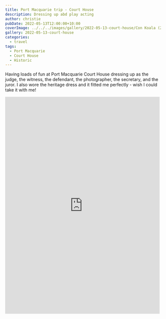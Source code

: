 ```yaml
---
title: Port Macquarie trip - Court House
description: Dressing up abd play acting
author: christie
pubDate: 2022-05-13T12:00:00+10:00
coverImage: ../../../images/gallery/2022-05-13-court-house/Con Koala (2).jpeg
gallery: 2022-05-13-court-house
categories:
  - travel
tags:
  - Port Macquarie
  - Court House
  - Historic
---
```


Having loads of fun at Port Macquarie Court House dressing up as the judge, the witness, the defendant, the photographer, the secretary, and the juror. I also wore the heritage dress and it fitted me perfectly - wish I could take it with me!

<iframe src="https://www.facebook.com/plugins/post.php?href=https%3A%2F%2Fwww.facebook.com%2Fchris1.tham%2Fposts%2Fpfbid0qaz3juthaFoU5CHJixUSpraPyWoXxQtd6BVpGPaSVmMSPTHWroXXdz31q7v1GaUCl&show_text=true&width=500" width="500" height="703" style="border:none;overflow:hidden" scrolling="no" frameborder="0" allowfullscreen="true" allow="autoplay; clipboard-write; encrypted-media; picture-in-picture; web-share"></iframe>
